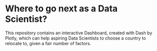 # Where to go next as a Data Scientist?

This repository contains an interactive Dashboard, created with Dash by Plotly, which can help aspiring Data Scientists to choose a country to relocate to, given a fair number of factors.
